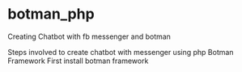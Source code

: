 # botman_php
Creating Chatbot with fb messenger and botman

Steps involved to create chatbot with messenger using php Botman Framework
First install botman framework
